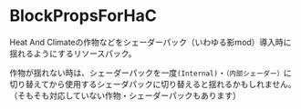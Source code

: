 # BlockPropsForHaC

Heat And Climateの作物などをシェーダーパック（いわゆる影mod）導入時に揺れるようにするリソースパック。

作物が揺れない時は、シェーダーパックを一度`(Internal)`・`（内部シェーダー）`に切り替えてから使用するシェーダパックに切り替えると揺れるかもしれません。（そもそも対応していない作物・シェーダーパックもあります）
